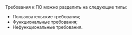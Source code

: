 
Требования к ПО можно разделить на следующие типы: 
- Пользовательские требования;
- Функциональные требования;
- Нефункциональные требования.